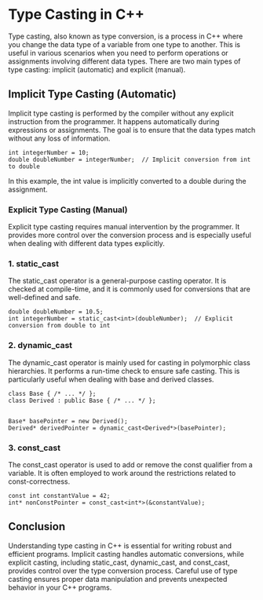 # Type Casting in C++
Type casting, also known as type conversion, is a process in C++ where you change the data type of a variable from one type to another. This is useful in various scenarios when you need to perform operations or assignments involving different data types. There are two main types of type casting: implicit (automatic) and explicit (manual).

## Implicit Type Casting (Automatic)
Implicit type casting is performed by the compiler without any explicit instruction from the programmer. It happens automatically during expressions or assignments. The goal is to ensure that the data types match without any loss of information.

```
int integerNumber = 10;
double doubleNumber = integerNumber;  // Implicit conversion from int to double
```
In this example, the int value is implicitly converted to a double during the assignment.

### Explicit Type Casting (Manual)
Explicit type casting requires manual intervention by the programmer. It provides more control over the conversion process and is especially useful when dealing with different data types explicitly.

### 1. static_cast
The static_cast operator is a general-purpose casting operator. It is checked at compile-time, and it is commonly used for conversions that are well-defined and safe.

```
double doubleNumber = 10.5;
int integerNumber = static_cast<int>(doubleNumber);  // Explicit conversion from double to int
```
### 2. dynamic_cast
The dynamic_cast operator is mainly used for casting in polymorphic class hierarchies. It performs a run-time check to ensure safe casting. This is particularly useful when dealing with base and derived classes.

```
class Base { /* ... */ };
class Derived : public Base { /* ... */ };


Base* basePointer = new Derived();
Derived* derivedPointer = dynamic_cast<Derived*>(basePointer);
```
### 3. const_cast
The const_cast operator is used to add or remove the const qualifier from a variable. It is often employed to work around the restrictions related to const-correctness.

```
const int constantValue = 42;
int* nonConstPointer = const_cast<int*>(&constantValue);
```
## Conclusion
Understanding type casting in C++ is essential for writing robust and efficient programs. Implicit casting handles automatic conversions, while explicit casting, including static_cast, dynamic_cast, and const_cast, provides control over the type conversion process. Careful use of type casting ensures proper data manipulation and prevents unexpected behavior in your C++ programs.
